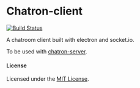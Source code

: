 # Chatron-client

 [![Build Status](https://travis-ci.org/robflop/chatron-client.svg?branch=master)](https://travis-ci.org/robflop/chatron-client)

A chatroom client built with electron and socket.io.

To be used with [chatron-server](https://github.com/robflop/chatron-server).

#### License

Licensed under the [MIT License](https://github.com/robflop/chatron-client/blob/master/LICENSE.md).